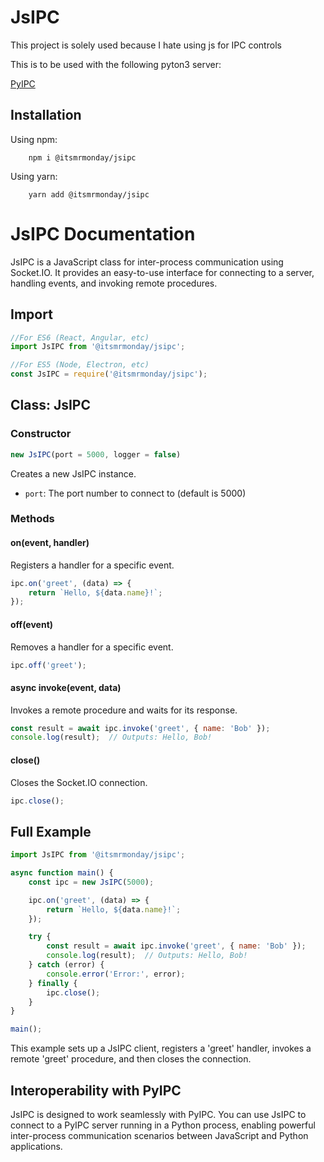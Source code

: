 # JsIPC

This project is solely used because I hate using js for IPC controls

This is to be used with the following pyton3 server:

[PyIPC](https://github.com/its-mr-monday/pyipc)

## Installation

Using npm:
```console
    npm i @itsmrmonday/jsipc
```

Using yarn:
```console
    yarn add @itsmrmonday/jsipc
```

# JsIPC Documentation

JsIPC is a JavaScript class for inter-process communication using Socket.IO. It provides an easy-to-use interface for connecting to a server, handling events, and invoking remote procedures.

## Import

```javascript
//For ES6 (React, Angular, etc)
import JsIPC from '@itsmrmonday/jsipc';

//For ES5 (Node, Electron, etc)
const JsIPC = require('@itsmrmonday/jsipc');
```

## Class: JsIPC

### Constructor

```javascript
new JsIPC(port = 5000, logger = false)
```

Creates a new JsIPC instance.

- `port`: The port number to connect to (default is 5000)

### Methods

#### on(event, handler)

Registers a handler for a specific event.

```javascript
ipc.on('greet', (data) => {
    return `Hello, ${data.name}!`;
});
```

#### off(event)

Removes a handler for a specific event.

```javascript
ipc.off('greet');
```

#### async invoke(event, data)

Invokes a remote procedure and waits for its response.

```javascript
const result = await ipc.invoke('greet', { name: 'Bob' });
console.log(result);  // Outputs: Hello, Bob!
```

#### close()

Closes the Socket.IO connection.

```javascript
ipc.close();
```

## Full Example

```javascript
import JsIPC from '@itsmrmonday/jsipc';

async function main() {
    const ipc = new JsIPC(5000);

    ipc.on('greet', (data) => {
        return `Hello, ${data.name}!`;
    });

    try {
        const result = await ipc.invoke('greet', { name: 'Bob' });
        console.log(result);  // Outputs: Hello, Bob!
    } catch (error) {
        console.error('Error:', error);
    } finally {
        ipc.close();
    }
}

main();
```

This example sets up a JsIPC client, registers a 'greet' handler, invokes a remote 'greet' procedure, and then closes the connection.

## Interoperability with PyIPC

JsIPC is designed to work seamlessly with PyIPC. You can use JsIPC to connect to a PyIPC server running in a Python process, enabling powerful inter-process communication scenarios between JavaScript and Python applications.